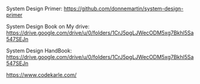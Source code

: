 System Design Primer:
https://github.com/donnemartin/system-design-primer


System Design Book on My drive:
https://drive.google.com/drive/u/0/folders/1CrJ5pgLJWecODM5xg7Bkhl5Sa547SEJn



System Design HandBook:
https://drive.google.com/drive/u/0/folders/1CrJ5pgLJWecODM5xg7Bkhl5Sa547SEJn



https://www.codekarle.com/
